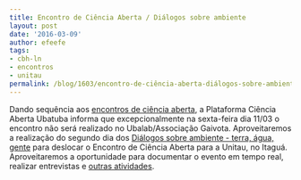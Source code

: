 ```yaml
---
title: Encontro de Ciência Aberta / Diálogos sobre ambiente
layout: post
date: '2016-03-09'
author: efeefe
tags:
- cbh-ln
- encontros
- unitau
permalink: /blog/1603/encontro-de-ciência-aberta-diálogos-sobre-ambiente/
---
```


Dando sequência aos [encontros de ciência aberta](encontros-de-ciência-aberta-programa-rádio-tec.html "encontros-de-ciência-aberta-programa-rádio-tec.html"), a Plataforma Ciência Aberta Ubatuba informa que excepcionalmente na sexta-feira dia 11/03 o encontro não será realizado no Ubalab/Associação Gaivota. Aproveitaremos a realização do segundo dia dos [Diálogos sobre ambiente - terra, água, gente](http://www.tamoiosnews.com.br/portal/meio-ambiente/cbh-%E2%80%93-ln-promove-evento-%E2%80%9Cdialogos-sobre-o-ambiente-%E2%80%93-terra,-agua,-gente-na-proxima-semana "http://www.tamoiosnews.com.br/portal/meio-ambiente/cbh-%E2%80%93-ln-promove-evento-%E2%80%9Cdialogos-sobre-o-ambiente-%E2%80%93-terra,-agua,-gente-na-proxima-semana") para deslocar o Encontro de Ciência Aberta para a Unitau, no Itaguá. Aproveitaremos a oportunidade para documentar o evento em tempo real, realizar entrevistas e [outras atividades](http://wiki.ubatuba.cc/doku.php?id=cienciaaberta%3Aencontro160311 "http://wiki.ubatuba.cc/doku.php?id=cienciaaberta%3Aencontro160311").